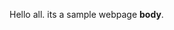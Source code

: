 <!doctype html>
<html>
  <head>
    <title>This is the title of the webpage! </title>
  </head>
  <body>
    <p>Hello all. its a sample webpage <strong>body</strong>.</p>
  </body>
</html>
